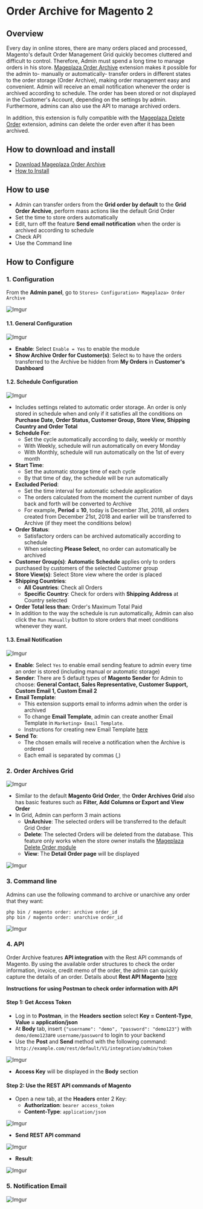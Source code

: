 # Order Archive for Magento 2

## Overview

Every day in online stores, there are many orders placed and processed, Magento's default Order Management Grid quickly becomes cluttered and difficult to control. Therefore, Admin must spend a long time to manage orders in his store. [Mageplaza Order Archive](https://www.mageplaza.com/magento-2-order-archive/) extension makes it possible for the admin to- manually or automatically- transfer orders in different states to the order storage (Order Archive), making order management easy and convenient. Admin will receive an email notification whenever the order is archived according to schedule. The order has been stored or not displayed in the Customer's Account, depending on the settings by admin. Furthermore, admins can also use the API to manage archived orders.

In addition, this extension is fully compatible with the [Mageplaza Delete Order](https://www.mageplaza.com/magento-2-delete-order/) extension, admins can delete the order even after it has been archived.

## How to download and install

- [Download Mageplaza Order Archive](https://www.mageplaza.com/magento-2-order-archive/)
- [How to Install](https://www.mageplaza.com/install-magento-2-extension/)

## How to use

- Admin can transfer orders from the **Grid order by default** to the **Grid Order Archive**, perform mass actions like the default Grid Order
- Set the time to store orders automatically
- Edit, turn off the feature **Send email notification** when the order is archived according to schedule
- Check API
- Use the Command line


## How to Configure
### 1. Configuration

From the **Admin panel**, go to `Stores> Configuration> Mageplaza> Order Archive`

![Imgur](https://i.imgur.com/wccAHvS.png)

#### 1.1. General Configuration

![Imgur](https://i.imgur.com/SoQPPks.png)

- **Enable**: Select `Enable = Yes` to enable the module
- **Show Archive Order for Customer(s)**: Select `No` to have the orders transferred to the Archive be hidden from **My Orders** in **Customer's Dashboard**


#### 1.2. Schedule Configuration

![Imgur](https://i.imgur.com/yUrYB3I.png)

- Includes settings related to automatic order storage. An order is only stored in schedule when and only if it satisfies all the conditions on **Purchase Date, Order Status, Customer Group, Store View, Shipping Country and Order Total**
- **Schedule For**: 
  - Set the cycle automatically according to daily, weekly or monthly
  - With Weekly, schedule will run automatically on every Monday
  - With Monthly, schedule will run automatically on the 1st of every month
- **Start Time**:
  - Set the automatic storage time of each cycle
  - By that time of day, the schedule will be run automatically
- **Excluded Period**:
  - Set the time interval for automatic schedule application
  - The orders calculated from the moment the current number of days back and forth will be converted to Archive
  - For example, **Period = 10**, today is December 31st, 2018, all orders created from December 21st, 2018 and earlier will be transferred to Archive (if they meet the conditions below)
- **Order Status**:
  - Satisfactory orders can be archived automatically according to schedule
  - When selecting **Please Select**, no order can automatically be archived
- **Customer Group(s)**: **Automatic Schedule** applies only to orders purchased by customers of the selected Customer group
- **Store View(s)**: Select Store view where the order is placed
- **Shipping Countries**:
  - **All Countries**: Check all Orders
  - **Specific Country**: Check for orders with **Shipping Address** at Country selected
- **Order Total less than**: Order's Maximum Total Paid 
- In addition to the way the schedule is run automatically, Admin can also click the `Run Manually` button to store orders that meet conditions whenever they want.


#### 1.3. Email Notification

![Imgur](https://i.imgur.com/pM61T5A.png)

- **Enable**: Select `Yes` to enable email sending feature to admin every time an order is stored (including manual or automatic storage)
- **Sender**: There are 5 default types of **Magento Sender** for Admin to choose: **General Contact, Sales Representative, Customer Support, Custom Email 1, Custom Email 2**
- **Email Template**:
  - This extension supports email to informs admin when the order is archived
  - To change **Email Template**, admin can create another Email Template in `Marketing> Email Template`.
  - Instructions for creating new Email Template [here](https://www.mageplaza.com/kb/how-to-customize-email-template-transactional-email-magento-2.html)
- **Send To**:
  - The chosen emails will receive a notification when the Archive is ordered
  - Each email is separated by commas (,)
  
  
### 2. Order Archives Grid

![Imgur](https://i.imgur.com/dWrvNDR.png)

- Similar to the default **Magento Grid Order**, the **Order Archives Grid** also has basic features such as **Filter, Add Columns or Export and View Order**
- In Grid, Admin can perform 3 main actions
  - **UnArchive**: The selected orders will be transferred to the default Grid Order
  - **Delete**: The selected Orders will be deleted from the database. This feature only works when the store owner installs the [Mageplaza Delete Order module](https://www.mageplaza.com/magento-2-delete-order/)
  - **View**: The **Detail Order page** will be displayed

![Imgur](https://i.imgur.com/UbeCAzW.png)


### 3. Command line

Admins can use the following command to archive or unarchive any order that they want: 

```
php bin / magento order: archive order_id
php bin / magento order: unarchive order_id
```

![Imgur](https://i.imgur.com/hcxnXa0.png)


### 4. API

Order Archive features **API integration** with the Rest API commands of Magento. By using the available order structures to check the order information, invoice, credit memo of the order, the admin can quickly capture the details of an order. Details about **Rest API Magento** [here](https://devdocs.magento.com/guides/v2.3/rest/tutorials/orders/order-intro.html)

**Instructions for using Postman to check order information with API**

#### Step 1: Get Access Token
- Log in to **Postman**, in the **Headers section** select **Key = Content-Type**, **Value = application/json**
- At **Body** tab, insert `{"username": "demo", "password": "demo123"}` with `demo/demo123`are `username/password` to login to your backend  
- Use the **Post** and **Send** method with the following command:
`http://example.com/rest/default/V1/integration/admin/token`

![Imgur](https://i.imgur.com/iSJ5mA5.png)

- **Access Key** will be displayed in the **Body** section


#### Step 2: Use the REST API commands of Magento

- Open a new tab, at the **Headers** enter 2 Key:
  - **Authorization**: `bearer access_token`
  - **Content-Type**: `application/json`

![Imgur](https://i.imgur.com/hqv5YNr.png)

- **Send REST API command**

![Imgur](https://i.imgur.com/V0C6VLA.png)

- **Result**: 

![Imgur](https://i.imgur.com/XAiLCol.png)

### 5. Notification Email

![Imgur](https://i.imgur.com/Va0cS2U.png)

